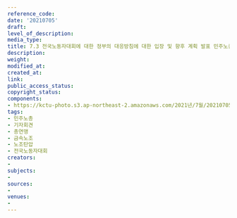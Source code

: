 ```yaml
---
reference_code: 
date: '20210705'
draft: 
level_of_description: 
media_type: 
title: 7.3 전국노동자대회에 대한 정부의 대응방침에 대한 입장 및 향후 계획 발표 민주노총 기자회견
description: 
weight: 
modified_at: 
created_at: 
link: 
public_access_status: 
copyright_status: 
components:
- https://kctu-photo.s3.ap-northeast-2.amazonaws.com/2021년/7월/20210705-7.3+전국노동자대회에+대한+정부의+대응방침에+대한+입장+및+향후+계획+발표+민주노총+기자회견_민주노총_기자회견_총연맹_금속노조_노조탄압_전국노동자대회/_1D20253.jpg
tags:
- 민주노총
- 기자회견
- 총연맹
- 금속노조
- 노조탄압
- 전국노동자대회
creators:
- 
subjects:
- 
sources:
- 
venues:
- 
---
```

